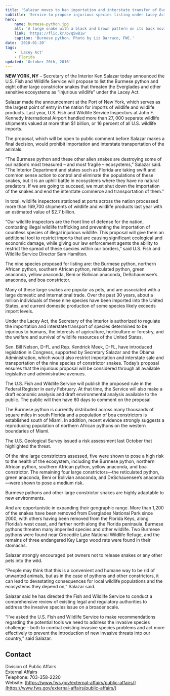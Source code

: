 ```yaml
---
title: 'Salazar moves to ban importation and interstate transfer of Burmese python and eight other giant invasive snakes'
subtitle: 'Service to propose injurious species listing under Lacey Act'
hero:
    name: burmese-python.jpg
    alt: 'A large snake with a black and brown pattern on its back moving through the grass.'
    link: 'https://flic.kr/p/qSwB1w'
    caption: 'Burmese python. Photo by Liz Barraco, FWC.'
date: '2010-01-20'
tags:
    - 'Lacey Act'
    - Florida
updated: 'October 20th, 2016'
---
```


**NEW YORK, NY** – Secretary of the Interior Ken Salazar today announced the U.S. Fish and Wildlife Service will propose to list the Burmese python and eight other large constrictor snakes that threaten the Everglades and other sensitive ecosystems as “injurious wildlife” under the Lacey Act.

Salazar made the announcement at the Port of New York, which serves as the largest point of entry in the nation for imports of wildlife and wildlife products. Last year, U.S. Fish and Wildlife Service Inspectors at John F. Kennedy International Airport handled more than 27, 000 separate wildlife shipments valued at more than $1 billion, or 16 percent of all U.S. wildlife imports.

The proposal, which will be open to public comment before Salazar makes a final decision, would prohibit importation and interstate transportation of the animals.

“The Burmese python and these other alien snakes are destroying some of our nation’s most treasured – and most fragile – ecosystems,” Salazar said. “The Interior Department and states such as Florida are taking swift and common sense action to control and eliminate the populations of these snakes, but it is an uphill battle in ecosystems where they have no natural predators. If we are going to succeed, we must shut down the importation of the snakes and end the interstate commerce and transportation of them.”

In total, wildlife inspectors stationed at ports across the nation processed more than 169,700 shipments of wildlife and wildlife products last year with an estimated value of $2.7 billion.

“Our wildlife inspectors are the front line of defense for the nation, combating illegal wildlife trafficking and preventing the importation of countless species of illegal injurious wildlife. This proposal will give them an additional tool to restrict imports that are causing significant ecological and economic damage, while giving our law enforcement agents the ability to restrict the spread of these species within our borders,” said U.S. Fish and Wildlife Service Director Sam Hamilton.

The nine species proposed for listing are: the Burmese python, northern African python, southern African python, reticulated python, green anaconda, yellow anaconda, Beni or Bolivian anaconda, DeSchauensee’s anaconda, and boa constrictor.

Many of these large snakes are popular as pets, and are associated with a large domestic and international trade. Over the past 30 years, about a million individuals of these nine species have been imported into the United States, and current domestic production of some species likely exceeds import levels.

Under the Lacey Act, the Secretary of the Interior is authorized to regulate the importation and interstate transport of species determined to be injurious to humans, the interests of agriculture, horticulture or forestry, and the welfare and survival of wildlife resources of the United States.

Sen. Bill Nelson, D-FL and Rep. Kendrick Meek, D-FL, have introduced legislation in Congress, supported by Secretary Salazar and the Obama Administration, which would also restrict importation and interstate sale and transportation of the nine species of constrictor snakes. Today’s proposal ensures that the injurious proposal will be considered through all available legislative and administrative avenues.

The U.S. Fish and Wildlife Service will publish the proposed rule in the Federal Register in early February. At that time, the Service will also make a draft economic analysis and draft environmental analysis available to the public. The public will then have 60 days to comment on the proposal.

The Burmese python is currently distributed across many thousands of square miles in south Florida and a population of boa constrictors is established south of Miami. In addition, recent evidence strongly suggests a reproducing population of northern African pythons on the western boundaries of Miami.

The U.S. Geological Survey issued a risk assessment last October that highlighted the threat.

Of the nine large constrictors assessed, five were shown to pose a high risk to the health of the ecosystem, including the Burmese python, northern African python, southern African python, yellow anaconda, and boa constrictor. The remaining four large constrictors—the reticulated python, green anaconda, Beni or Bolivian anaconda, and DeSchauensee’s anaconda—were shown to pose a medium risk.

Burmese pythons and other large constrictor snakes are highly adaptable to new environments.

And are opportunistic in expanding their geographic range. More than 1,200 of the snakes have been removed from Everglades National Park since 2000, with others having been removed from the Florida Keys, along Florida’s west coast, and farther north along the Florida peninsula. Burmese pythons threaten many imperiled species and other wildlife. Two Burmese pythons were found near Crocodile Lake National Wildlife Refuge, and the remains of three endangered Key Largo wood rats were found in their stomachs.

Salazar strongly encouraged pet owners not to release snakes or any other pets into the wild.

“People may think that this is a convenient and humane way to be rid of unwanted animals, but as in the case of pythons and other constrictors, it can lead to devastating consequences for local wildlife populations and the ecosystems they depend on,” Salazar said.

Salazar said he has directed the Fish and Wildlife Service to conduct a comprehensive review of existing legal and regulatory authorities to address the invasive species issue on a broader scale.

“I’ve asked the U.S. Fish and Wildlife Service to make recommendations regarding the potential tools we need to address the invasive species challenge – both to combat existing invasive species problems and act more effectively to prevent the introduction of new invasive threats into our country,” said Salazar.

## Contact

Division of Public Affairs  
External Affairs  
Telephone: 703-358-2220  
Website: [https://www.fws.gov/external-affairs/public-affairs/](https://www.fws.gov/external-affairs/public-affairs/)
